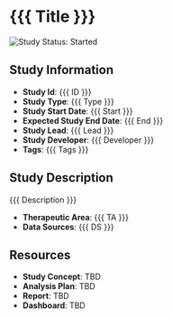 # {{{ Title }}}

<!-- studyStatus: start -->

![Study Status: Started](https://img.shields.io/badge/Study%20Status-Started-blue.svg)

<!-- studyStatus: end -->

## Study Information

-   **Study Id**: {{{ ID }}}
-   **Study Type**: {{{ Type }}}
-   **Study Start Date**: {{{ Start }}}
-   **Expected Study End Date**: {{{ End }}}
-   **Study Lead**: {{{ Lead }}}
-   **Study Developer**: {{{ Developer }}}
-   **Tags**: {{{ Tags }}}

## Study Description 

{{{ Description }}}

-   **Therapeutic Area**: {{{ TA }}}
-   **Data Sources**: {{{ DS }}}

## Resources

<!-- studyLinks: start -->

-   **Study Concept**: TBD
-   **Analysis Plan**: TBD
-   **Report**: TBD
-   **Dashboard**: TBD

<!-- studyLinks: end -->





